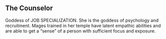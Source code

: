 ## The Counselor
Goddess of JOB SPECIALIZATION. 
She is the goddess of psychology and recruitment. Mages trained in her temple have latent empathic abilities and are able to get a “sense” of a person with sufficient focus and exposure.